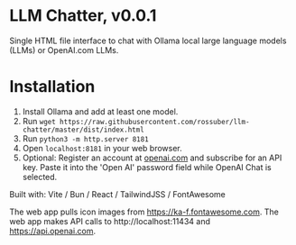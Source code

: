 # LLM Chatter, v0.0.1

Single HTML file interface to chat with Ollama local large language models (LLMs) or OpenAI.com LLMs.

# Installation
1. Install Ollama and add at least one model.
2. Run `wget https://raw.githubusercontent.com/rossuber/llm-chatter/master/dist/index.html`
3. Run `python3 -m http.server 8181`
4. Open `localhost:8181` in your web browser.
5. Optional: Register an account at [openai.com](https://openai.com/) and subscribe for an API key. Paste it into the 'Open AI' password field while OpenAI Chat is selected.

Built with: Vite / Bun / React / TailwindJSS / FontAwesome

The web app pulls icon images from https://ka-f.fontawesome.com.
The web app makes API calls to http://localhost:11434 and https://api.openai.com.
